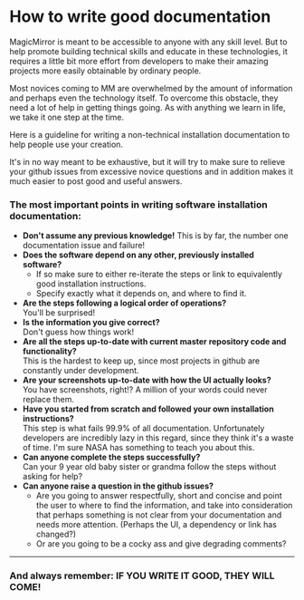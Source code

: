 # How to write good documentation

MagicMirror is meant to be accessible to anyone with any skill level. But to help promote building technical skills
and educate in these technologies, it requires a little bit more effort from developers to make their amazing projects
more easily obtainable by ordinary people.

Most novices coming to MM are overwhelmed by the amount of information and perhaps even the technology itself. To
overcome this obstacle, they need a lot of help in getting things going. As with anything we learn in life, we take it
one step at the time.

Here is a guideline for writing a non-technical installation documentation to help people use your creation.

It's in no way meant to be exhaustive, but it will try to make sure to relieve your github issues from excessive novice
questions and in addition makes it much easier to post good and useful answers.

### The most important points in writing software installation documentation:

- **Don't assume any previous knowledge!**
  This is by far, the number one documentation issue and failure!
- **Does the software depend on any other, previously installed software?**
  - If so make sure to either re-iterate the steps or link to equivalently good installation instructions.
  - Specify exactly what it depends on, and where to find it.
- **Are the steps following a logical order of operations?**  
  You'll be surprised!
- **Is the information you give correct?**  
  Don't guess how things work!
- **Are all the steps up-to-date with current master repository code and functionality?**  
  This is the hardest to keep up, since most projects in github are constantly under development.
- **Are your screenshots up-to-date with how the UI actually looks?**  
  You have screenshots, right!? A million of your words could never replace them.
- **Have you started from scratch and followed your own installation instructions?**  
  This step is what fails 99.9% of all documentation. Unfortunately developers are incredibly lazy in this regard,
  since they think it's a waste of time. I'm sure NASA has something to teach you about this.
- **Can anyone complete the steps successfully?**  
  Can your 9 year old baby sister or grandma follow the steps without asking for help?
- **Can anyone raise a question in the github issues?**
  - Are you going to answer respectfully, short and concise and point the user to where to find the information, and
    take into consideration that perhaps something is not clear from your documentation and needs more attention. (Perhaps
    the UI, a dependency or link has changed?)
  - Or are you going to be a cocky ass and give degrading comments?

---

### And always remember: IF YOU WRITE IT GOOD, THEY WILL COME!
